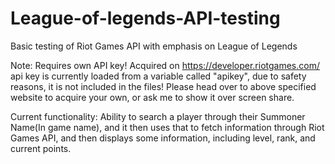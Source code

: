 # League-of-legends-API-testing
Basic testing of Riot Games API with emphasis on League of Legends

Note: Requires own API key! Acquired on https://developer.riotgames.com/ api key is currently loaded from a variable called "apikey", due to safety reasons, it is not included in the files! Please head over to above specified website to acquire your own, or ask me to show it over screen share.

Current functionality: Ability to search a player through their Summoner Name(In game name), and it then uses that to fetch information through Riot Games API, and then displays some information, including level, rank, and current points.
